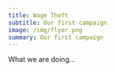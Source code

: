 ```yaml
---
title: Wage Theft
subtitle: Our first campaign
image: /img/flyer.png
summary: Our first campaign
---
```

What we are doing...

